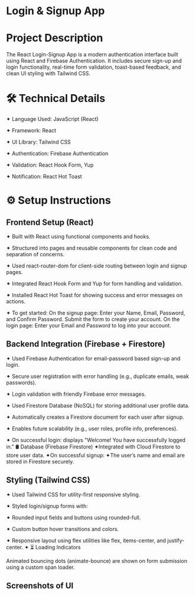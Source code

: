 # Login & Signup App
# Project Description
  The React Login-Signup App is a modern authentication interface built using React and Firebase      Authentication. It includes secure sign-up and login functionality, real-time form validation,      toast-based feedback, and clean UI styling with Tailwind CSS.
# 🛠️ Technical Details
   ✦ Language Used: JavaScript (React)

   ✦ Framework: React
  
   ✦ UI Library: Tailwind CSS
  
   ✦ Authentication: Firebase Authentication
  
   ✦ Validation: React Hook Form, Yup
  
   ✦ Notification: React Hot Toast

# ⚙️ Setup Instructions
## Frontend Setup (React)
 ✦ Built with React using functional components and hooks.
  
  ✦ Structured into pages and reusable components for clean code and separation of concerns.
  
  ✦ Used react-router-dom for client-side routing between login and signup pages.
  
  ✦ Integrated React Hook Form and Yup for form handling and validation.
  
  ✦ Installed React Hot Toast for showing success and error messages on actions.
  
  ✦ To get started:
    On the signup page:
    Enter your Name, Email, Password, and Confirm Password.
    Submit the form to create your account.
    On the login page:
    Enter your Email and Password to log into your account.
  ##  Backend Integration (Firebase + Firestore)
    
  ✦ Used Firebase Authentication for email-password based sign-up and login.

  ✦ Secure user registration with error handling (e.g., duplicate emails, weak passwords).

  ✦ Login validation with friendly Firebase error messages.

  ✦ Used Firestore Database (NoSQL) for storing additional user profile data.

  ✦ Automatically creates a Firestore document for each user after signup.

  ✦ Enables future scalability (e.g., user roles, profile info, preferences).

  ✦ On successful login: displays "Welcome! You have successfully logged in."
  🛢️ Database (Firebase Firestore)
      ✦Integrated with Cloud Firestore to store user data.
      ✦On successful signup:
      ✦The user’s name and email are stored in Firestore securely.
      
  ## Styling (Tailwind CSS)
 ✦ Used Tailwind CSS for utility-first responsive styling.

 ✦ Styled login/signup forms with:

 ✦ Rounded input fields and buttons using rounded-full.

 ✦ Custom button hover transitions and colors.

 ✦ Responsive layout using flex utilities like flex, items-center, and justify-center.
✦ ⏳ Loading Indicators

   Animated bouncing dots (animate-bounce) are shown on form submission using a custom span         loader.
   
  ## Screenshots of UI
  
   
